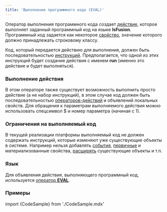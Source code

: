 ```yaml
---
title: 'Выполнение программного кода (EVAL)'
---
```


Оператор выполнения программного кода создает [действие](Действия.md), которое выполняет заданный программный код на языке **lsFusion**. Программный код задается как некоторое [свойство](Свойства.md), значение которого должно принадлежать строковому классу.

Код, который передается действию для выполнения, должен быть последовательностью [инструкций](Инструкции.md). Предполагается, что одной из этих инструкций будет создание действия с именем **run** (именно это действие и будет выполняться).

### Выполнение действия

В этом операторе также существует возможность выполнить просто действие (а не набор инструкций), в этом случае код должен быть последовательностью [операторов-действий](Оператоpы.md) и объявлений локальных свойств. Для обращения к параметрам выполняемого действия можно использовать спецсимвол $ и номер параметра (начиная с 1).

### Ограничения на выполняемый код

В текущей реализации платформы выполняемый код не должен содержать инструкций, которые изменяют уже существующие объекты в системе. Например нельзя добавлять [события](События.md), [первичные](Первичные_свойства_DATA.md) и материализованные свойства, [расширять](Расширения.md) существующие объекты и т.п.

### Язык

Для объявления действия, выполняющего программный код, используется [оператор **EVAL**](Оператор_EVAL.md).

### Примеры

import {CodeSample} from './CodeSample.mdx'

<CodeSample url="https://ru-documentation.lsfusion.org/sample?file=ActionSample&block=eval"/>
